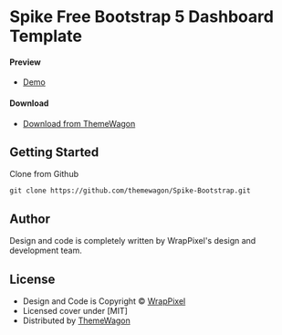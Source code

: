# Spike Free Bootstrap 5 Dashboard Template 

#### Preview

 - [Demo](https://themewagon.github.io/Spike-Bootstrap/)

#### Download
 - [Download from ThemeWagon](https://themewagon.com/themes/spike-bootstrap/)

## Getting Started

Clone from Github

```
git clone https://github.com/themewagon/Spike-Bootstrap.git
```
## Author

Design and code is completely written by WrapPixel's design and development team.  


## License

 - Design and Code is Copyright &copy; [WrapPixel](https://www.wrappixel.com/)
 - Licensed cover under [MIT]
 - Distributed by [ThemeWagon](https://themewagon.com)


